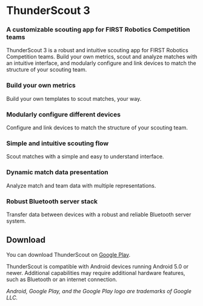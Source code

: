 # ThunderScout 3
### A customizable scouting app for FIRST Robotics Competition teams

ThunderScout 3 is a robust and intuitive scouting app for FIRST Robotics Competition teams. 
Build your own metrics, scout and analyze matches with an intuitive interface, and modularly configure and link devices to match the structure of your scouting team.

### Build your own metrics
Build your own templates to scout matches, your way.

### Modularly configure different devices
Configure and link devices to match the structure of your scouting team.

### Simple and intuitive scouting flow
Scout matches with a simple and easy to understand interface.

### Dynamic match data presentation
Analyze match and team data with multiple representations.

### Robust Bluetooth server stack
Transfer data between devices with a robust and reliable Bluetooth server system.

## Download
You can download ThunderScout on [Google Play](https://play.google.com/store/apps/details?id=dev.chara.thunderscout).

ThunderScout is compatible with Android devices running Android 5.0 or newer. Additional capabilities may require additional hardware features, such as Bluetooth or an internet connection.

_Android, Google Play, and the Google Play logo are trademarks of Google LLC._
